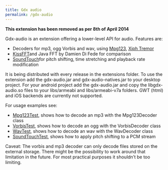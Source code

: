 ```yaml
---
title: Gdx audio
permalink: /gdx-audio
---
```

**This extension has been removed as per 8th of April 2014**

Gdx-audio is an extension offering a lower-level API for audio. Features are:
* Decoders for mp3, ogg Vorbis and wav, using [Mpg123](http://www.mpg123.de/), [Xiph Tremor](http://wiki.xiph.org/Tremor)
* [KissFFT](http://sourceforge.net/projects/kissfft/)and Java FFT by Damien Di Fede for comparison
* [SoundTouch](http://www.surina.net/soundtouch/)for pitch shifting, time stretching and playback rate modification

It is being distributed with every release in the extensions folder. To use the extension add the gdx-audio.jar and gdx-audio-natives.jar to your desktop project. For your android project add the gdx-audio.jar and copy the libgdx-audio.so files to your libs/armeabi and libs/armeabi-v7a folders. GWT (html) and iOS backends are currently not supported.

For usage examples see:
* [Mpg123Test](http://code.google.com/p/libgdx/source/browse/trunk/tests/gdx-tests/src/com/badlogic/gdx/tests/Mpg123Test.java), shows how to decode an mp3 with the Mpg123Decoder class
* [VorbisTest](http://code.google.com/p/libgdx/source/browse/trunk/tests/gdx-tests/src/com/badlogic/gdx/tests/VorbisTest.java), shows how to decode an ogg with the VorbisDecoder class
* [WavTest](http://code.google.com/p/libgdx/source/browse/trunk/tests/gdx-tests/src/com/badlogic/gdx/tests/WavTest.java), shows how to decode an wav with the WavDecoder class
* [SoundTouchTest](http://code.google.com/p/libgdx/source/browse/trunk/tests/gdx-tests/src/com/badlogic/gdx/tests/SoundTouchTest.java), shows how to apply pitch shifting to a PCM stream

Caveat: The vorbis and mp3 decoder can only decode files stored on the external storage. There might be the possibility to work around that limitation in the future. For most practical purposes it shouldn’t be too limiting.